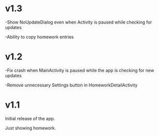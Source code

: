 v1.3
====
-Show NoUpdateDialog even when Activity is paused while checking for updates

-Ability to copy homework entries

v1.2
====
-Fix crash when MainActivity is paused while the app is checking for new updates

-Remove unnecessary Settings button in HomeworkDetailActivity

v1.1
====
Initial release of the app.

Just showing homework.
